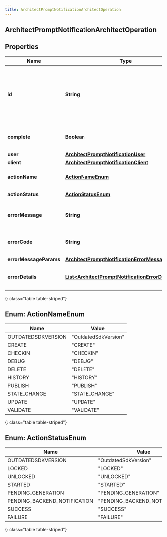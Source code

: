 ```yaml
---
title: ArchitectPromptNotificationArchitectOperation
---
```


## ArchitectPromptNotificationArchitectOperation

## Properties

| Name                   | Type                                                                                                                       | Description                                                                   | Notes      |
| ---------------------- | -------------------------------------------------------------------------------------------------------------------------- | ----------------------------------------------------------------------------- | ---------- |
| **id**                 | <!----><!---->**String**<!---->                                                                                            | A unique identifier for this operation, as generated by the initiating client | [optional] |
| **complete**           | <!----><!---->**Boolean**<!---->                                                                                           | Indicates if the operation is complete                                        | [optional] |
| **user**               | <!----><!---->[**ArchitectPromptNotificationUser**](ArchitectPromptNotificationUser.md)<!---->                             |                                                                               | [optional] |
| **client**             | <!----><!---->[**ArchitectPromptNotificationClient**](ArchitectPromptNotificationClient.md)<!---->                         |                                                                               | [optional] |
| **actionName**         | [**ActionNameEnum**](#ActionNameEnum)<!---->                                                                               | The action being performed                                                    | [optional] |
| **actionStatus**       | [**ActionStatusEnum**](#ActionStatusEnum)<!---->                                                                           | The action status                                                             | [optional] |
| **errorMessage**       | <!----><!---->**String**<!---->                                                                                            | The error message, if the action failed                                       | [optional] |
| **errorCode**          | <!----><!---->**String**<!---->                                                                                            | The error code, if the action failed                                          | [optional] |
| **errorMessageParams** | <!----><!---->[**ArchitectPromptNotificationErrorMessageParams**](ArchitectPromptNotificationErrorMessageParams.md)<!----> |                                                                               | [optional] |
| **errorDetails**       | <!----><!---->[**List&lt;ArchitectPromptNotificationErrorDetail&gt;**](ArchitectPromptNotificationErrorDetail.md)<!---->   | The error details, if the action failed                                       | [optional] |

{: class="table table-striped"}

<a name="ActionNameEnum"></a>

## Enum: ActionNameEnum

| Name               | Value                          |
| ------------------ | ------------------------------ |
| OUTDATEDSDKVERSION | &quot;OutdatedSdkVersion&quot; |
| CREATE             | &quot;CREATE&quot;             |
| CHECKIN            | &quot;CHECKIN&quot;            |
| DEBUG              | &quot;DEBUG&quot;              |
| DELETE             | &quot;DELETE&quot;             |
| HISTORY            | &quot;HISTORY&quot;            |
| PUBLISH            | &quot;PUBLISH&quot;            |
| STATE_CHANGE       | &quot;STATE_CHANGE&quot;       |
| UPDATE             | &quot;UPDATE&quot;             |
| VALIDATE           | &quot;VALIDATE&quot;           |

{: class="table table-striped"}

<a name="ActionStatusEnum"></a>

## Enum: ActionStatusEnum

| Name                         | Value                                    |
| ---------------------------- | ---------------------------------------- |
| OUTDATEDSDKVERSION           | &quot;OutdatedSdkVersion&quot;           |
| LOCKED                       | &quot;LOCKED&quot;                       |
| UNLOCKED                     | &quot;UNLOCKED&quot;                     |
| STARTED                      | &quot;STARTED&quot;                      |
| PENDING_GENERATION           | &quot;PENDING_GENERATION&quot;           |
| PENDING_BACKEND_NOTIFICATION | &quot;PENDING_BACKEND_NOTIFICATION&quot; |
| SUCCESS                      | &quot;SUCCESS&quot;                      |
| FAILURE                      | &quot;FAILURE&quot;                      |

{: class="table table-striped"}

